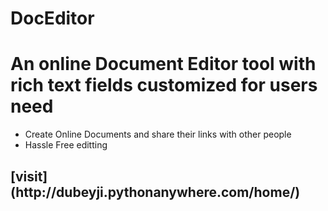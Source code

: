# DocEditor
<h1> An online Document Editor tool with rich text fields customized for users need </h1>

<ul>
<li>Create Online Documents and share their links with other people</li>
<li>Hassle Free editting </li>
</ul>

<h2> [visit](http://dubeyji.pythonanywhere.com/home/) </h2>
